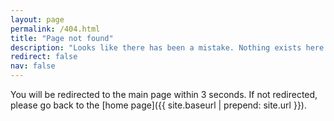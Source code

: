 ```yaml
---
layout: page
permalink: /404.html
title: "Page not found"
description: "Looks like there has been a mistake. Nothing exists here."
redirect: false
nav: false
---
```


You will be redirected to the main page within 3 seconds. If not redirected, please go back to the [home page]({{ site.baseurl | prepend: site.url }}).
